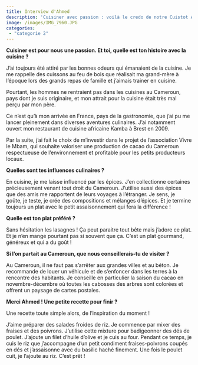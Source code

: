 ```yaml
---
title: Interview d'Ahmed
description: 'Cuisiner avec passion : voilà le credo de notre Cuistot Ahmed. Rencontre !'
image: /images/IMG_7960.JPG
categories:
 - "categorie 2"
---
```

**Cuisiner est pour nous une passion. Et toi, quelle est ton histoire avec la cuisine ?**

J’ai toujours été attiré par les bonnes odeurs qui émanaient de la cuisine. Je me rappelle des cuissons au feu de bois que réalisait ma grand-mère à l’époque lors des grands repas de famille et j’aimais trainer en cuisine.

Pourtant, les hommes ne rentraient pas dans les cuisines au Cameroun, pays dont je suis originaire, et mon attrait pour la cuisine était très mal perçu par mon père.

Ce n’est qu’à mon arrivée en France, pays de la gastronomie, que j’ai pu me lancer pleinement dans diverses aventures culinaires. J’ai notamment ouvert mon restaurant de cuisine africaine Kamba à Brest en 2009.

Par la suite, j’ai fait le choix de m’investir dans le projet de l’association Vivre le Mbam, qui souhaite valoriser une production de cacao du Cameroun respectueuse de l’environnement et profitable pour les petits producteurs locaux.



**Quelles sont tes influences culinaires ?**

En cuisine, je me laisse influencé par les épices. J’en collectionne certaines précieusement venant tout droit du Cameroun. J’utilise aussi des épices que des amis me rapportent de leurs voyages à l’étranger. Je sens, je goûte, je teste, je crée des compositions et mélanges d’épices. Et je termine toujours un plat avec le petit assaisonnement qui fera la différence !



**Quelle est ton plat préféré ?**

Sans hésitation les lasagnes ! Ça peut paraitre tout bête mais j’adore ce plat. Et je n’en mange pourtant pas si souvent que ça. C’est un plat gourmand, généreux et qui a du goût !



**Si l’on partait au Cameroun, que nous conseillerais-tu de visiter ?**

Au Cameroun, il ne faut pas s’arrêter aux grandes villes et au béton. Je recommande de louer un véhicule et de s’enfoncer dans les terres à la rencontre des habitants. Je conseille en particulier la saison du cacao en novembre-décembre où toutes les cabosses des arbres sont colorées et offrent un paysage de cartes postales.



**Merci Ahmed ! Une petite recette pour finir ?**

Une recette toute simple alors, de l’inspiration du moment !

J’aime préparer des salades froides de riz. Je commence par mixer des fraises et des poivrons. J’utilise cette mixture pour badigeonner des dés de poulet. J’ajoute un filet d’huile d’olive et je cuis au four. Pendant ce temps, je cuis le riz que j’accompagne d’un petit condiment fraises-poivrons coupés en dés et j’assaisonne avec du basilic haché finement. Une fois le poulet cuit, je l’ajoute au riz. C’est prêt !
